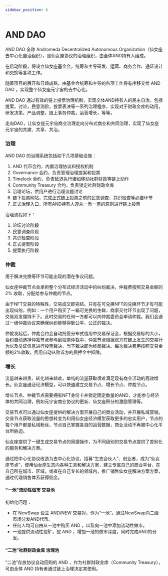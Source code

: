 ```yaml
---
sidebar_position: 6
---
```



# AND DAO

AND DAO 全称 Andromeda Decentralized Autonomous Organization（仙女座去中心化自治组织），是仙女座协议的治理组织，由全体AND持有人组成。

在启动阶段，将设立仙女座基金会，统筹和主导研发、运营、商务合作、通证设计和交换等各项工作。

随着项目的展开和日趋成熟，由基金会统筹和主导的各项工作将有序移交给 AND DAO ，实现整个仙女座元宇宙的去中心化。

AND DAO 通过有效的链上投票治理机制，实现全体AND持有人的民主自治。包括提案，讨论，民意测验，投票表决等一系列治理程序，实现对于财政金库的动用，研发决策，产品调整，链上事务仲裁，运营增长，等等。

走向DAO，让仙女座元宇宙商业治理走向分布式商业和共同治理，实现了仙女座元宇宙的共建、共享、共治。

### 治理

AND DAO 的治理系统包括如下几项基础设施：

1. AND 代币合约，内置治理协议和授权机制
2. Governance 合约，负责管理治理提案和投票
3. Timelock 合约，负责延迟执行诸如移动社群财政等链上动作
4. Community Treasury 合约，负责锁定社群财政金库
5. 治理论坛，供用户进行治理议题讨论
6. 链下投票网站，完成正式链上投票之前的民意调查、共识检查等必要环节
7. 正式治理入口，所有AND持有人遵从一币一票的原则进行链上投票

治理流程如下：

1. 论坛讨论阶段
2. 民意调查阶段
3. 共识检查阶段
4. 正式提案阶段
5. 提案执行阶段

### 仲裁

用于解决兑换等环节可能出现的潜在争议问题。

仙女座仲裁节点会承担整个分布式经济活动中的纠纷裁决，仲裁费按照交易金额的 2% 收取，分配给参与仲裁的节点。

由于NFT交易的特殊性，交易成交即完结。只有在可兑换NFT的兑换环节才有可能出现纠纷，例如：一个用户购买了一箱可兑换的生鲜，商家交付环节出现了问题，交易双发僵持不下。此时交易的任何一方都可以向仲裁委员会申请仲裁。我们会通过一组仲裁协议来确保纠纷能够得到公平、公正的裁决。

仲裁发起后，仲裁合约会自动托管分布式信用中交易保证金，根据交易标的大小，合约自动选择仲裁节点参与到投票仲裁中，仲裁节点根据双方在链上发生的交易行为以及举证信息进行投票裁决，当下裁决即为终局裁决。每次裁决费用按照交易金额的2%收取，费用自动从败诉方的质押金中扣除。

### 增长

流量越来越贵、转化越来越难，单纯的流量获取很难满足现有商业活动的高效增长。仙女座通证经济模型，可以快速建立交易节点、增长节点、仲裁节点。

增长节点、仲裁节点需要拥有NFT身份卡并锁定固定数量的AND，才能参与经济体的共同治理，例如元宇宙商业协议的更新、仙女座积分的激励管理等。

交易节点可以通过仙女座提供的解决方案开展自己的商业活动，并开展私域营销。交易节点获取流量的思想转变为利用仙女座经济模型获取更多的忠实用户，节点的每个用户都是私域粉丝，节点自己掌握各自的运营数据，商业活动不再被中心化平台所胁迫。

仙女座提供了一键生成交易节点的简捷操作，为不同级别的交易节点提供了差别化的服务和解决方案。

通过把中心化协议改造为去中心化协议，招募“生态合伙人”、创业者，成为“仙女座节点”，使用仙女座生态内各种工具和解决方案，建立专属自己的商业平台，在自己所在城市、区域，或者在自己专长的领域内，推广销售仙女座解决方案方案，通过代理销售体系获得佣金。



#### “一池”流动性做市 交易池

初始化问题：

- 在 NewSwap 设立 AND/NEW 交易对，作为“一池”。通过NewSwap向二级市场分发AND代币。
- 任何人均可自由从一池中购买 AND ，以及向一池中添加流动性做市。
- 一池提供流动性挖矿，挖 AND ，增加一池的做市深度，同时完成AND的分发。

#### “二池”社群财政金库 治理池

“二池”存放协议自动回购的 AND ，作为社群财政金库（Community Treasury），可由全体  AND 持有者通过链上治理决定其使用。

